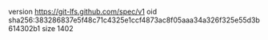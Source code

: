 version https://git-lfs.github.com/spec/v1
oid sha256:383286837e5f48c71c4325e1ccf4873ac8f05aaa34a326f325e55d3b614302b1
size 1402
